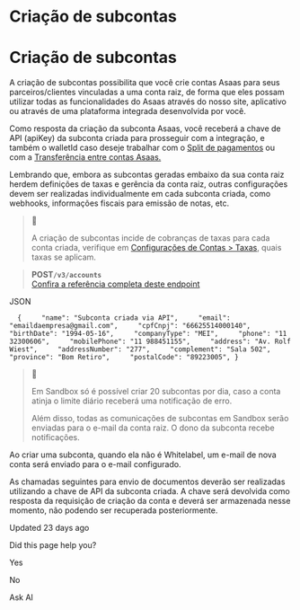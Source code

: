 # Criação de subcontas

# Criação de subcontas

A criação de subcontas possibilita que você crie contas Asaas para seus parceiros/clientes vinculadas a uma conta raiz, de forma que eles possam utilizar todas as funcionalidades do Asaas através do nosso site, aplicativo ou através de uma plataforma integrada desenvolvida por você.

Como resposta da criação da subconta Asaas, você receberá a chave de API (apiKey) da subconta criada para prosseguir com a integração, e também o walletId caso deseje trabalhar com o [Split de pagamentos]() ou com a [Transferência entre contas Asaas.]()

Lembrando que, embora as subcontas geradas embaixo da sua conta raiz herdem definições de taxas e gerência da conta raiz, outras configurações devem ser realizadas individualmente em cada subconta criada, como webhooks, informações fiscais para emissão de notas, etc.

> 📘
> 
> A criação de subcontas incide de cobranças de taxas para cada conta criada, verifique em [Configurações de Contas > Taxas](), quais taxas se aplicam.

> **POST`/v3/accounts`**  
> [Confira a referência completa deste endpoint]()

JSON

`   {     "name": "Subconta criada via API",     "email": "emaildaempresa@gmail.com",     "cpfCnpj": "66625514000140",     "birthDate": "1994-05-16",     "companyType": "MEI",     "phone": "11 32300606",     "mobilePhone": "11 988451155",     "address": "Av. Rolf Wiest",     "addressNumber": "277",     "complement": "Sala 502",     "province": "Bom Retiro",     "postalCode": "89223005", }   `

> 🚧
> 
> Em Sandbox só é possível criar 20 subcontas por dia, caso a conta atinja o limite diário receberá uma notificação de erro.
> 
> Além disso, todas as comunicações de subcontas em Sandbox serão enviadas para o e-mail da conta raiz. O dono da subconta recebe notificações.

Ao criar uma subconta, quando ela não é Whitelabel, um e-mail de nova conta será enviado para o e-mail configurado.

As chamadas seguintes para envio de documentos deverão ser realizadas utilizando a chave de API da subconta criada. A chave será devolvida como resposta da requisição de criação da conta e deverá ser armazenada nesse momento, não podendo ser recuperada posteriormente.

Updated 23 days ago

Did this page help you?

Yes

No

Ask AI